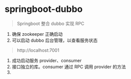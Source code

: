 # springboot-dubbo

> Springboot 整合 dubbo 实现 RPC

1. 确保 zookeeper 正确启动
2. 可以启动 dubbo 后台管理，以查看服务状态

> http://localhost:7001

1. 成功启动服务 provider、consumer 
2. 接口独立的库。consumer 通过 RPC 调用 provider 的方法
3. 